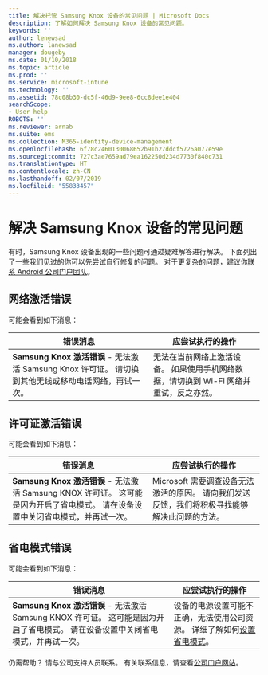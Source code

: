 ```yaml
---
title: 解决托管 Samsung Knox 设备的常见问题 | Microsoft Docs
description: 了解如何解决 Samsung Knox 设备的常见问题。
keywords: ''
author: lenewsad
ms.author: lanewsad
manager: dougeby
ms.date: 01/10/2018
ms.topic: article
ms.prod: ''
ms.service: microsoft-intune
ms.technology: ''
ms.assetid: 78c08b30-dc5f-46d9-9ee8-6cc8dee1e404
searchScope:
- User help
ROBOTS: ''
ms.reviewer: arnab
ms.suite: ems
ms.collection: M365-identity-device-management
ms.openlocfilehash: 6f78c2460130068652b91b27ddcf5726a077e59e
ms.sourcegitcommit: 727c3ae7659ad79ea162250d234d7730f840c731
ms.translationtype: HT
ms.contentlocale: zh-CN
ms.lasthandoff: 02/07/2019
ms.locfileid: "55833457"
---
```

# <a name="fix-common-issues-with-your-samsung-knox-device"></a>解决 Samsung Knox 设备的常见问题

有时，Samsung Knox 设备出现的一些问题可通过疑难解答进行解决。 下面列出了一些我们见过的你可以先尝试自行修复的问题。 对于更复杂的问题，建议你[联系 Android 公司门户团队](https://github.com/MicrosoftDocs/IntuneDocs/blob/master/intune-user-help/send-logs-to-microsoft-android.md)。

## <a name="network-activation-error"></a>网络激活错误

可能会看到如下消息：

|错误消息|应尝试执行的操作|
|---|---|
|**Samsung Knox 激活错误** - 无法激活 Samsung Knox 许可证。 请切换到其他无线或移动电话网络，再试一次。|无法在当前网络上激活设备。 如果使用手机网络数据，请切换到 Wi-Fi 网络并重试，反之亦然。|

## <a name="license-activation-error"></a>许可证激活错误

可能会看到如下消息：

|错误消息|应尝试执行的操作|
|---|---|
|**Samsung Knox 激活错误** - 无法激活 Samsung KNOX 许可证。 这可能是因为开启了省电模式。 请在设备设置中关闭省电模式，并再试一次。|Microsoft 需要调查设备无法激活的原因。 请向我们发送反馈，我们将积极寻找能够解决此问题的方法。|

## <a name="power-saving-mode-error"></a>省电模式错误

可能会看到如下消息：

|错误消息|应尝试执行的操作|
|---|---|
|**Samsung Knox 激活错误** - 无法激活 Samsung KNOX 许可证。 这可能是因为开启了省电模式。 请在设备设置中关闭省电模式，并再试一次。 |设备的电源设置可能不正确，无法使用公司资源。 详细了解如何[设置省电模式](power-saving-mode-android.md)。|

仍需帮助？ 请与公司支持人员联系。 有关联系信息，请查看[公司门户网站](https://go.microsoft.com/fwlink/?linkid=2010980)。
